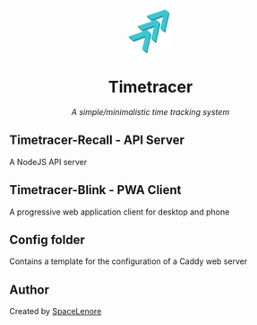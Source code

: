 <p align="center">
  <img src="media/logo_transparent.png" height="80px">
  <h1 align="center">Timetracer</h1>
  <p align="center"><i>A simple/minimalistic time tracking system</i></p>
</p>

## Timetracer-Recall - API Server
A NodeJS API server

## Timetracer-Blink - PWA Client
A progressive web application client for desktop and phone

## Config folder
Contains a template for the configuration of a Caddy web server

## Author
Created by [SpaceLenore](github.com/SpaceLenore)
